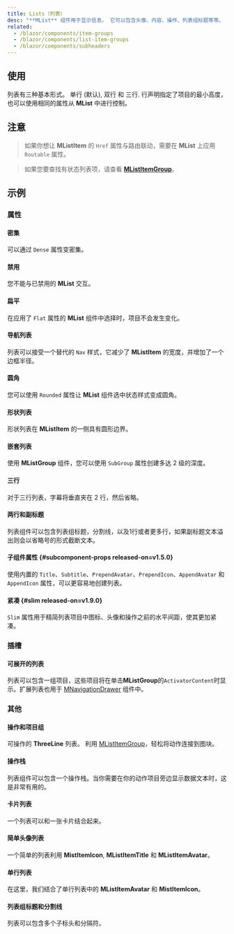 ```yaml
---
title: Lists（列表）
desc: "**MList** 组件用于显示信息。 它可以包含头像、内容、操作、列表组标题等等。 列表以易于在集合中识别特定项目的方式显示内容。 它们为组织一组文本和图像提供了一致的样式。"
related:
  - /blazor/components/item-groups
  - /blazor/components/list-item-groups
  - /blazor/components/subheaders
---
```


## 使用

列表有三种基本形式。 单行 (默认), 双行 和 三行. 行声明指定了项目的最小高度，也可以使用相同的属性从 **MList** 中进行控制。

<lists-usage></lists-usage>

## 注意

> 如果你想让 **MListItem** 的 `Href` 属性与路由联动，需要在 **MList** 上应用 `Routable` 属性。

> 如果您要查找有状态列表项，请查看 [**MListItemGroup**](/blazor/components/list-item-groups)。

## 示例

### 属性

#### 密集

可以通过 `Dense` 属性变密集。

<masa-example file="Examples.components.lists.Dense"></masa-example>

#### 禁用

您不能与已禁用的 **MList** 交互。

<masa-example file="Examples.components.lists.Disabled"></masa-example>

#### 扁平

在应用了 `Flat` 属性的 **MList** 组件中选择时，项目不会发生变化。

<masa-example file="Examples.components.lists.Flat"></masa-example>

#### 导航列表

列表可以接受一个替代的 `Nav` 样式，它减少了 **MListItem** 的宽度，并增加了一个边框半径。

<masa-example file="Examples.components.lists.Nav"></masa-example>

#### 圆角

您可以使用 `Rounded` 属性让 **MList** 组件选中状态样式变成圆角。

<masa-example file="Examples.components.lists.Rounded"></masa-example>

#### 形状列表

形状列表在 **MListItem** 的一侧具有圆形边界。

<masa-example file="Examples.components.lists.ShapedLists"></masa-example>

#### 嵌套列表

使用 **MListGroup** 组件，您可以使用 `SubGroup` 属性创建多达 2 级的深度。

<masa-example file="Examples.components.lists.SubGroup"></masa-example>

#### 三行

对于三行列表，字幕将垂直夹在 2 行，然后省略。

<masa-example file="Examples.components.lists.ThreeLine"></masa-example>

#### 两行和副标题

列表组件可以包含列表组标题，分割线，以及1行或者更多行，如果副标题文本溢出则会以省略号的形式截断文本。

<masa-example file="Examples.components.lists.TwoLinesAndSubheader"></masa-example>

#### 子组件属性 {#subcomponent-props released-on=v1.5.0}

使用内置的 `Title`、`Subtitle`、`PrependAvatar`、`PrependIcon`、`AppendAvatar` 和 `AppendIcon` 属性，可以更容易地创建列表。

<masa-example file="Examples.components.lists.SubComponentProps"></masa-example>

#### 紧凑 {#slim released-on=v1.9.0}

`Slim` 属性用于精简列表项目中图标、头像和操作之前的水平间距，使其更加紧凑。

<masa-example file="Examples.components.lists.Slim"></masa-example>

### 插槽

#### 可展开的列表

列表可以包含一组项目，这些项目将在单击**MListGroup**的`ActivatorContent`时显示。扩展列表也用于 [MNavigationDrawer](/blazor/components/navigation-drawers) 组件中。

<masa-example file="Examples.components.lists.ExpansionLists"></masa-example>

### 其他

#### 操作和项目组

可操作的 **ThreeLine** 列表。 利用 [MListItemGroup](/blazor/components/list-item-groups)，轻松将动作连接到图块。

<masa-example file="Examples.components.lists.ActionsAndItemGroups"></masa-example>

#### 操作栈

列表组件可以包含一个操作栈。当你需要在你的动作项目旁边显示数据文本时，这是非常有用的。

<masa-example file="Examples.components.lists.ActionStack"></masa-example>

#### 卡片列表

一个列表可以和一张卡片结合起来。

<masa-example file="Examples.components.lists.CardList"></masa-example>

#### 简单头像列表

一个简单的列表利用 **MistItemIcon**, **MListItemTitle** 和 **MListItemAvatar**。

<masa-example file="Examples.components.lists.SimpleAvatarList"></masa-example>

#### 单行列表

在这里，我们结合了单行列表中的 **MListItemAvatar** 和 **MistItemIcon**。

<masa-example file="Examples.components.lists.SingleLineList"></masa-example>

#### 列表组标题和分割线

列表可以包含多个子标头和分隔符。

<masa-example file="Examples.components.lists.SubheadingsAndDividers"></masa-example>